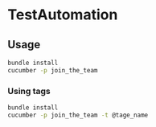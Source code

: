 # TestAutomation

## Usage

```bash
bundle install
cucumber -p join_the_team
```

### Using tags

```bash
bundle install
cucumber -p join_the_team -t @tage_name
```
